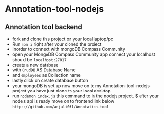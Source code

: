 # Annotation-tool-nodejs
## Annotation tool backend
* fork and clone this project on your local laptop/pc
* Run `npm i` right after your cloned the project
* Inorder to connect with mongoDB Compass Community
* open your MongoDB Compass Community app connect your localhost should be `localhost:27017`
* create a new database 
* with `CrudDB` AS Database Name
* and `employees` as Collection name 
* lastly click on  create database button
* your mongoDB is set up now move on to my Annotation-tool-nodejs project you have just clone to your local desktop
* run `nodemon index.js` this command to in the nodejs project.
$ after your nodejs api is ready move on to frontend link below
`https://github.com/anjali031/Annotation-tool`
